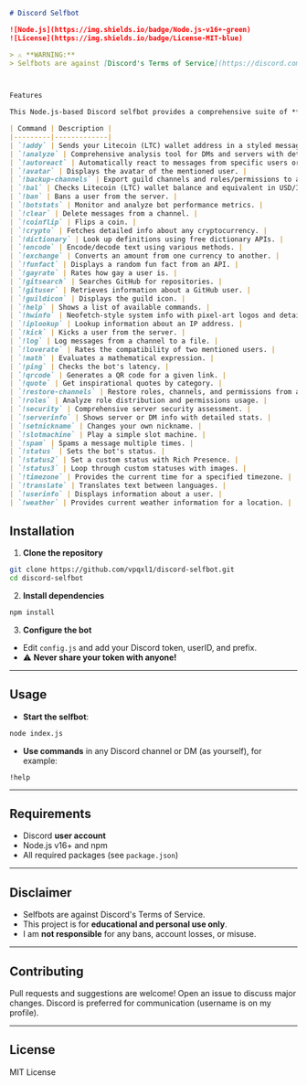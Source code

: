 
````markdown
# Discord Selfbot

![Node.js](https://img.shields.io/badge/Node.js-v16+-green)
![License](https://img.shields.io/badge/License-MIT-blue)

> ⚠️ **WARNING:**  
> Selfbots are against [Discord's Terms of Service](https://discord.com/terms). Use at your own risk. This project is for **educational purposes only**.



Features

This Node.js-based Discord selfbot provides a comprehensive suite of **automation, analytics, and utility commands**.

| Command | Description |
|---------|-------------|
| `!addy` | Sends your Litecoin (LTC) wallet address in a styled message with emojis. |
| `!analyze` | Comprehensive analysis tool for DMs and servers with detailed statistics (`-h` for help). |
| `!autoreact` | Automatically react to messages from specific users or with keywords. |
| `!avatar` | Displays the avatar of the mentioned user. |
| `!backup-channels` | Export guild channels and roles/permissions to a JSON file. |
| `!bal` | Checks Litecoin (LTC) wallet balance and equivalent in USD/INR. |
| `!ban` | Bans a user from the server. |
| `!botstats` | Monitor and analyze bot performance metrics. |
| `!clear` | Delete messages from a channel. |
| `!coinflip` | Flips a coin. |
| `!crypto` | Fetches detailed info about any cryptocurrency. |
| `!dictionary` | Look up definitions using free dictionary APIs. |
| `!encode` | Encode/decode text using various methods. |
| `!exchange` | Converts an amount from one currency to another. |
| `!funfact` | Displays a random fun fact from an API. |
| `!gayrate` | Rates how gay a user is. |
| `!gitsearch` | Searches GitHub for repositories. |
| `!gituser` | Retrieves information about a GitHub user. |
| `!guildicon` | Displays the guild icon. |
| `!help` | Shows a list of available commands. |
| `!hwinfo` | Neofetch-style system info with pixel-art logos and detailed GPU/CPU stats. |
| `!iplookup` | Lookup information about an IP address. |
| `!kick` | Kicks a user from the server. |
| `!log` | Log messages from a channel to a file. |
| `!loverate` | Rates the compatibility of two mentioned users. |
| `!math` | Evaluates a mathematical expression. |
| `!ping` | Checks the bot's latency. |
| `!qrcode` | Generates a QR code for a given link. |
| `!quote` | Get inspirational quotes by category. |
| `!restore-channels` | Restore roles, channels, and permissions from a JSON backup. |
| `!roles` | Analyze role distribution and permissions usage. |
| `!security` | Comprehensive server security assessment. |
| `!serverinfo` | Shows server or DM info with detailed stats. |
| `!setnickname` | Changes your own nickname. |
| `!slotmachine` | Play a simple slot machine. |
| `!spam` | Spams a message multiple times. |
| `!status` | Sets the bot's status. |
| `!status2` | Set a custom status with Rich Presence. |
| `!status3` | Loop through custom statuses with images. |
| `!timezone` | Provides the current time for a specified timezone. |
| `!translate` | Translates text between languages. |
| `!userinfo` | Displays information about a user. |
| `!weather` | Provides current weather information for a location. |

````
## Installation

1. **Clone the repository**  
```bash
git clone https://github.com/vpqxl1/discord-selfbot.git
cd discord-selfbot
````

2. **Install dependencies**

```bash
npm install
```

3. **Configure the bot**

* Edit `config.js` and add your Discord token, userID, and prefix.
* ⚠️ **Never share your token with anyone!**

---

## Usage

* **Start the selfbot**:

```bash
node index.js
```

* **Use commands** in any Discord channel or DM (as yourself), for example:

```
!help
```

---

## Requirements

* Discord **user account**
* Node.js v16+ and npm
* All required packages (see `package.json`)

---

## Disclaimer

* Selfbots are against Discord's Terms of Service.
* This project is for **educational and personal use only**.
* I am **not responsible** for any bans, account losses, or misuse.

---

## Contributing

Pull requests and suggestions are welcome! Open an issue to discuss major changes. Discord is preferred for communication (username is on my profile).

---

## License

MIT License
